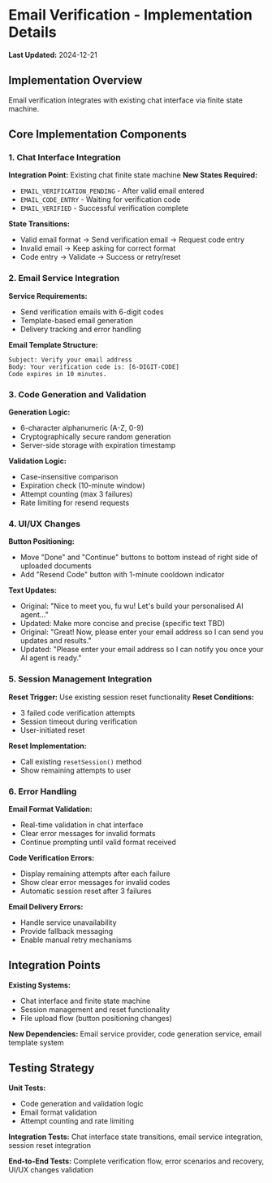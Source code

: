 # Email Verification - Implementation Details

**Last Updated:** 2024-12-21
## Implementation Overview
Email verification integrates with existing chat interface via finite state machine.
## Core Implementation Components

### 1. Chat Interface Integration
**Integration Point:** Existing chat finite state machine
**New States Required:**
- `EMAIL_VERIFICATION_PENDING` - After valid email entered
- `EMAIL_CODE_ENTRY` - Waiting for verification code
- `EMAIL_VERIFIED` - Successful verification complete

**State Transitions:**
- Valid email format → Send verification email → Request code entry
- Invalid email → Keep asking for correct format
- Code entry → Validate → Success or retry/reset

### 2. Email Service Integration
**Service Requirements:**
- Send verification emails with 6-digit codes
- Template-based email generation
- Delivery tracking and error handling

**Email Template Structure:**
```
Subject: Verify your email address
Body: Your verification code is: [6-DIGIT-CODE]
Code expires in 10 minutes.
```

### 3. Code Generation and Validation
**Generation Logic:**
- 6-character alphanumeric (A-Z, 0-9)
- Cryptographically secure random generation
- Server-side storage with expiration timestamp

**Validation Logic:**
- Case-insensitive comparison
- Expiration check (10-minute window)
- Attempt counting (max 3 failures)
- Rate limiting for resend requests

### 4. UI/UX Changes
**Button Positioning:**
- Move "Done" and "Continue" buttons to bottom instead of right side of uploaded documents
- Add "Resend Code" button with 1-minute cooldown indicator

**Text Updates:**
- Original: "Nice to meet you, fu wu! Let's build your personalised AI agent..."
- Updated: Make more concise and precise (specific text TBD)
- Original: "Great! Now, please enter your email address so I can send you updates and results."
- Updated: "Please enter your email address so I can notify you once your AI agent is ready."

### 5. Session Management Integration
**Reset Trigger:** Use existing session reset functionality
**Reset Conditions:**
- 3 failed code verification attempts
- Session timeout during verification
- User-initiated reset

**Reset Implementation:**
- Call existing `resetSession()` method
- Show remaining attempts to user

### 6. Error Handling
**Email Format Validation:**
- Real-time validation in chat interface
- Clear error messages for invalid formats
- Continue prompting until valid format received

**Code Verification Errors:**
- Display remaining attempts after each failure
- Show clear error messages for invalid codes
- Automatic session reset after 3 failures

**Email Delivery Errors:**
- Handle service unavailability
- Provide fallback messaging
- Enable manual retry mechanisms

## Integration Points

**Existing Systems:**
- Chat interface and finite state machine
- Session management and reset functionality
- File upload flow (button positioning changes)

**New Dependencies:** Email service provider, code generation service, email template system
## Testing Strategy

**Unit Tests:**
- Code generation and validation logic
- Email format validation
- Attempt counting and rate limiting

**Integration Tests:** Chat interface state transitions, email service integration, session reset integration

**End-to-End Tests:** Complete verification flow, error scenarios and recovery, UI/UX changes validation 